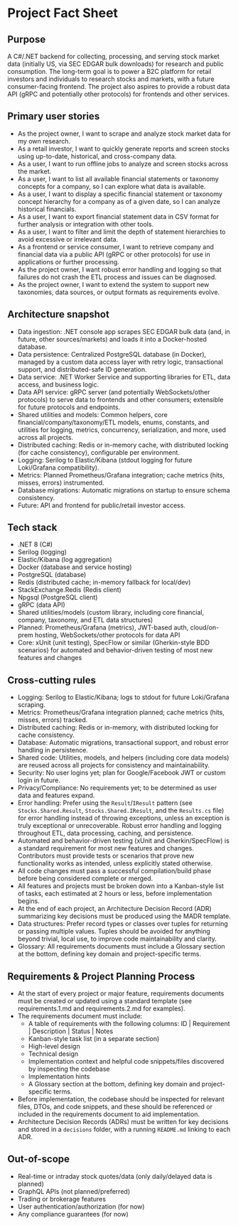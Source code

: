 # Project Fact Sheet

## Purpose
A C#/.NET backend for collecting, processing, and serving stock market data (initially US, via SEC EDGAR bulk downloads) for research and public consumption. The long-term goal is to power a B2C platform for retail investors and individuals to research stocks and markets, with a future consumer-facing frontend. The project also aspires to provide a robust data API (gRPC and potentially other protocols) for frontends and other services.

## Primary user stories
- As the project owner, I want to scrape and analyze stock market data for my own research.
- As a retail investor, I want to quickly generate reports and screen stocks using up-to-date, historical, and cross-company data.
- As a user, I want to run offline jobs to analyze and screen stocks across the market.
- As a user, I want to list all available financial statements or taxonomy concepts for a company, so I can explore what data is available.
- As a user, I want to display a specific financial statement or taxonomy concept hierarchy for a company as of a given date, so I can analyze historical financials.
- As a user, I want to export financial statement data in CSV format for further analysis or integration with other tools.
- As a user, I want to filter and limit the depth of statement hierarchies to avoid excessive or irrelevant data.
- As a frontend or service consumer, I want to retrieve company and financial data via a public API (gRPC or other protocols) for use in applications or further processing.
- As the project owner, I want robust error handling and logging so that failures do not crash the ETL process and issues can be diagnosed.
- As the project owner, I want to extend the system to support new taxonomies, data sources, or output formats as requirements evolve.

## Architecture snapshot
- Data ingestion: .NET console app scrapes SEC EDGAR bulk data (and, in future, other sources/markets) and loads it into a Docker-hosted database.
- Data persistence: Centralized PostgreSQL database (in Docker), managed by a custom data access layer with retry logic, transactional support, and distributed-safe ID generation.
- Data service: .NET Worker Service and supporting libraries for ETL, data access, and business logic.
- Data API service: gRPC server (and potentially WebSockets/other protocols) to serve data to frontends and other consumers; extensible for future protocols and endpoints.
- Shared utilities and models: Common helpers, core financial/company/taxonomy/ETL models, enums, constants, and utilities for logging, metrics, concurrency, serialization, and more, used across all projects.
- Distributed caching: Redis or in-memory cache, with distributed locking (for cache consistency), configurable per environment.
- Logging: Serilog to Elastic/Kibana (stdout logging for future Loki/Grafana compatibility).
- Metrics: Planned Prometheus/Grafana integration; cache metrics (hits, misses, errors) instrumented.
- Database migrations: Automatic migrations on startup to ensure schema consistency.
- Future: API and frontend for public/retail investor access.

## Tech stack
- .NET 8 (C#)
- Serilog (logging)
- Elastic/Kibana (log aggregation)
- Docker (database and service hosting)
- PostgreSQL (database)
- Redis (distributed cache; in-memory fallback for local/dev)
- StackExchange.Redis (Redis client)
- Npgsql (PostgreSQL client)
- gRPC (data API)
- Shared utilities/models (custom library, including core financial, company, taxonomy, and ETL data structures)
- Planned: Prometheus/Grafana (metrics), JWT-based auth, cloud/on-prem hosting, WebSockets/other protocols for data API
- Core: xUnit (unit testing), SpecFlow or similar (Gherkin-style BDD scenarios) for automated and behavior-driven testing of most new features and changes

## Cross-cutting rules
- Logging: Serilog to Elastic/Kibana; logs to stdout for future Loki/Grafana scraping.
- Metrics: Prometheus/Grafana integration planned; cache metrics (hits, misses, errors) tracked.
- Distributed caching: Redis or in-memory, with distributed locking for cache consistency.
- Database: Automatic migrations, transactional support, and robust error handling in persistence.
- Shared code: Utilities, models, and helpers (including core data models) are reused across all projects for consistency and maintainability.
- Security: No user logins yet; plan for Google/Facebook JWT or custom login in future.
- Privacy/Compliance: No requirements yet; to be determined as user data and features expand.
- Error handling: Prefer using the `Result`/`IResult` pattern (see `Stocks.Shared.Result`, `Stocks.Shared.IResult`, and the `Results.cs` file) for error handling instead of throwing exceptions, unless an exception is truly exceptional or unrecoverable. Robust error handling and logging throughout ETL, data processing, caching, and persistence.
- Automated and behavior-driven testing (xUnit and Gherkin/SpecFlow) is a standard requirement for most new features and changes. Contributors must provide tests or scenarios that prove new functionality works as intended, unless explicitly stated otherwise.
- All code changes must pass a successful compilation/build phase before being considered complete or merged.
- All features and projects must be broken down into a Kanban-style list of tasks, each estimated at 2 hours or less, before implementation begins.
- At the end of each project, an Architecture Decision Record (ADR) summarizing key decisions must be produced using the MADR template.
- Data structures: Prefer record types or classes over tuples for returning or passing multiple values. Tuples should be avoided for anything beyond trivial, local use, to improve code maintainability and clarity.
- Glossary: All requirements documents must include a Glossary section at the bottom, defining key domain and project-specific terms.

## Requirements & Project Planning Process
- At the start of every project or major feature, requirements documents must be created or updated using a standard template (see requirements.1.md and requirements.2.md for examples).
- The requirements document must include:
  - A table of requirements with the following columns: ID | Requirement | Description | Status | Notes
  - Kanban-style task list (in a separate section)
  - High-level design
  - Technical design
  - Implementation context and helpful code snippets/files discovered by inspecting the codebase
  - Implementation hints
  - A Glossary section at the bottom, defining key domain and project-specific terms.
- Before implementation, the codebase should be inspected for relevant files, DTOs, and code snippets, and these should be referenced or included in the requirements document to aid implementation.
- Architecture Decision Records (ADRs) must be written for key decisions and stored in a `decisions` folder, with a running `README.md` linking to each ADR.

## Out-of-scope
- Real-time or intraday stock quotes/data (only daily/delayed data is planned)
- GraphQL APIs (not planned/preferred)
- Trading or brokerage features
- User authentication/authorization (for now)
- Any compliance guarantees (for now)
